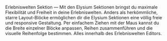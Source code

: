 Erlebniswelten Sektion — Mit den Elysium Sektionen bringst du maximale Flexibilität und Freiheit in deine Erlebniswelten. Anders als herkömmliche, starre Layout-Blöcke ermöglichen dir die Elysium Sektionen eine völlig freie und responsive Gestaltung. Per einfachem Ziehen mit der Maus kannst du die Breite einzelner Blöcke anpassen, Reihen zusammenführen und die visuelle Reihenfolge bestimmen. Alles innerhalb des Erlebniswelten Editors.